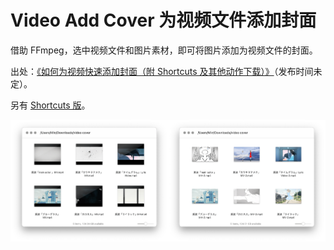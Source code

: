 # Video Add Cover 为视频文件添加封面

借助 FFmpeg，选中视频文件和图片素材，即可将图片添加为视频文件的封面。

出处：[《如何为视频快速添加封面（附 Shortcuts 及其他动作下载）》](https://utgd.net)（发布时间未定）。

另有 [Shortcuts 版](https://github.com/BlackwinMin/Shortcuts-Actions-gallery/tree/master/Video%20Add%20Cover)。

![title](img.png)